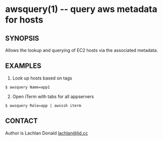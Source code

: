awsquery(1) -- query aws metadata for hosts 
==========================================

## SYNOPSIS

Allows the lookup and querying of EC2 hosts via the associated metadata.

## EXAMPLES

1. Look up hosts based on tags

`$ awsquery Name=app1`

2. Open iTerm with tabs for all appservers

`$ awsquery Role=app | awsssh iterm`

## CONTACT

Author is Lachlan Donald <lachlan@ljd.cc>
